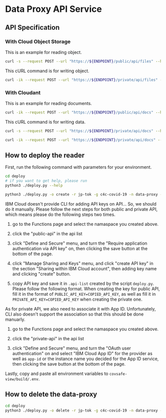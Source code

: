 # Data Proxy API Service

## API Specification

### With Cloud Object Storage

This is an example for reading object.

```sh
curl -s --request POST --url "https://${ENDPOINT}/public/api/files" --header "x-ibm-client-id: ${SECRET}" --header "content-type: application/json" --data "{\"bucket\": \"${BUCKET_NAME}\", \"key\": \"${KEY_NAME}\"}"
```

This cURL command is for writing object.

```sh
curl -ik --request POST --url "https://${ENDPOINT}/private/api/files" --header "x-ibm-client-id: ${SECRET}" -H "content-type: multipart/mixed" -F "data=@${FILE_PATH}" -F "metadata={\"bucket\": \"${BUCKET_NAME}\", \"key\": \"${KEY_NAME}\"};type=application/json"
```

### With Cloudant

This is an example for reading documents.

```sh
curl -ik --request POST --url "https://${ENDPOINT}/public/api/docs" --header "content-type: application/json" --header "x-ibm-client-id: ${SECRET}" --data "{\"dbname\": \"${DB_NAME}\", \"query\": {\"selector\": {}, \"fields\":[], \"sort\":[]}}"
```

This cURL command is for writing data.

```sh
curl -s --request POST --url "https://${ENDPOINT}/private/api/docs" --header "x-ibm-client-id: ${SECRET}" --header "content-type: application/json" --data "{\"bucket\": \"${BUCKET_NAME}\", \"key\": \"OBJECT_KEY\"}"

curl -ik --request POST --url "https://${ENDPOINT}/private/api/docs" --header "x-ibm-client-id: ${SECRET}" --header 'content-type: application/json' --data "{\"dbname\":\"${DBNAME}\",\"doc\":{}}"
```

## How to deploy the reader

First, run the following command with parameters for your environment.

```sh
cd deploy
# if you want to get help, please run
python3 ./deploy.py --help

python3 ./deploy.py -o create -r jp-tok -g c4c-covid-19 -n data-proxy -c cos-hmac-reader,cos-hmac-writer -l cloudant-key-reader,cloudant-key-writer
```

IBM Cloud doesn't provide CLI for adding API keys on API... So, we should do it manually. Please follow the next steps for both public and private API, which means please do the following steps two times.

1. go to the Functions page and select the namaspace you created above.

2. click the "public-api" in the api list

3. click "Define and Secure" menu, and turn the "Require application authentication via API key" on, then clicking the save button at the bottom of the page.

4. click "Manage Sharing and Keys" menu, and click "create API key" in the section "Sharing within IBM Cloud account", then adding key name and clicking "create" button.

5. copy API key and save it in `.api-list` created by the script `deploy.py`. Please follow the following format. When creating the key for public API, fill it in the format of `PUBLIC_API_KEY=COPIED_API_KEY`, as well as fill it in `PRIVATE_API_KEY=COPIED_API_KEY` when creating the private one.

As for private API, we also need to associate it with App ID. Unfortunately, CLI also doesn't support the association so that this should be done manuarly.

1. go to the Functions page and select the namaspace you created above.

2. click the "private-api" in the api list

3. click "Define and Secure" menu, and turn the "OAuth user authentication" on and select "IBM Cloud App ID" for the provider as well as `app-id` or the instance name you decided for the App ID service, then clicking the save button at the bottom of the page.

Lastly, copy and paste all environment variables to `covsafe-view/build/.env`.

## How to delete the data-proxy

```sh
cd deploy
python3 ./deploy.py -o delete -r jp-tok -g c4c-covid-19 -n data-proxy -c cos-hmac-reader,cos-hmac-writer -l cloudant-key-reader,cloudant-key-writer
```
